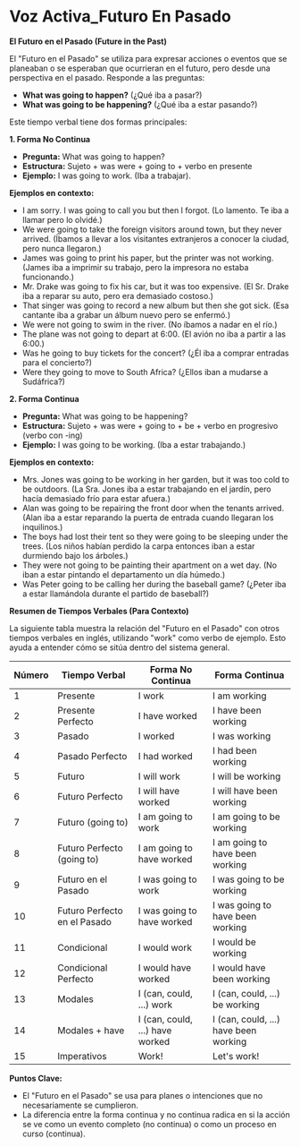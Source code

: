 # Voz Activa_Futuro En Pasado



**El Futuro en el Pasado (Future in the Past)**

El "Futuro en el Pasado" se utiliza para expresar acciones o eventos que se planeaban o se esperaban que ocurrieran en el futuro, pero desde una perspectiva en el pasado. Responde a las preguntas:

*   **What was going to happen?** (¿Qué iba a pasar?)
*   **What was going to be happening?** (¿Qué iba a estar pasando?)

Este tiempo verbal tiene dos formas principales:

**1. Forma No Continua**

*   **Pregunta:** What was going to happen?
*   **Estructura:** Sujeto + was were + going to + verbo en presente
*   **Ejemplo:** I was going to work. (Iba a trabajar).

**Ejemplos en contexto:**

*   I am sorry. I was going to call you but then I forgot. (Lo lamento. Te iba a llamar pero lo olvidé.)
*   We were going to take the foreign visitors around town, but they never arrived. (Íbamos a llevar a los visitantes extranjeros a conocer la ciudad, pero nunca llegaron.)
*   James was going to print his paper, but the printer was not working. (James iba a imprimir su trabajo, pero la impresora no estaba funcionando.)
*   Mr. Drake was going to fix his car, but it was too expensive. (El Sr. Drake iba a reparar su auto, pero era demasiado costoso.)
*   That singer was going to record a new album but then she got sick. (Esa cantante iba a grabar un álbum nuevo pero se enfermó.)
*   We were not going to swim in the river. (No íbamos a nadar en el río.)
*   The plane was not going to depart at 6:00. (El avión no iba a partir a las 6:00.)
*   Was he going to buy tickets for the concert? (¿Él iba a comprar entradas para el concierto?)
*   Were they going to move to South Africa? (¿Ellos iban a mudarse a Sudáfrica?)

**2. Forma Continua**

*   **Pregunta:** What was going to be happening?
*   **Estructura:** Sujeto + was were + going to + be + verbo en progresivo (verbo con -ing)
*   **Ejemplo:** I was going to be working. (Iba a estar trabajando.)

**Ejemplos en contexto:**

*   Mrs. Jones was going to be working in her garden, but it was too cold to be outdoors. (La Sra. Jones iba a estar trabajando en el jardín, pero hacía demasiado frío para estar afuera.)
*   Alan was going to be repairing the front door when the tenants arrived. (Alan iba a estar reparando la puerta de entrada cuando llegaran los inquilinos.)
*   The boys had lost their tent so they were going to be sleeping under the trees. (Los niños habían perdido la carpa entonces iban a estar durmiendo bajo los árboles.)
*   They were not going to be painting their apartment on a wet day. (No iban a estar pintando el departamento un día húmedo.)
*   Was Peter going to be calling her during the baseball game? (¿Peter iba a estar llamándola durante el partido de baseball?)

**Resumen de Tiempos Verbales (Para Contexto)**

La siguiente tabla muestra la relación del "Futuro en el Pasado" con otros tiempos verbales en inglés, utilizando "work" como verbo de ejemplo. Esto ayuda a entender cómo se sitúa dentro del sistema general.

| Número | Tiempo Verbal         | Forma No Continua         | Forma Continua          |
|--------|-----------------------|----------------------------|--------------------------|
| 1      | Presente              | I work                     | I am working             |
| 2      | Presente Perfecto     | I have worked              | I have been working       |
| 3      | Pasado                | I worked                   | I was working            |
| 4      | Pasado Perfecto       | I had worked               | I had been working      |
| 5      | Futuro                | I will work                | I will be working        |
| 6      | Futuro Perfecto       | I will have worked         | I will have been working |
| 7      | Futuro (going to)     | I am going to work         | I am going to be working|
| 8      | Futuro Perfecto (going to) | I am going to have worked  | I am going to have been working |
| 9      | Futuro en el Pasado  | I was going to work        | I was going to be working|
| 10     | Futuro Perfecto en el Pasado | I was going to have worked | I was going to have been working|
| 11     | Condicional           | I would work               | I would be working       |
| 12     | Condicional Perfecto  | I would have worked        | I would have been working|
| 13     | Modales               | I (can, could, ...) work  | I (can, could, ...) be working |
| 14     | Modales + have        | I (can, could, ...) have worked | I (can, could, ...) have been working |
| 15     | Imperativos           | Work!                      | Let's work!              |

**Puntos Clave:**

*   El "Futuro en el Pasado" se usa para planes o intenciones que no necesariamente se cumplieron.
*   La diferencia entre la forma continua y no continua radica en si la acción se ve como un evento completo (no continua) o como un proceso en curso (continua).


